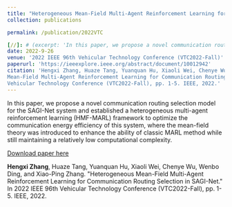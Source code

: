 ```yaml
---
title: "Heterogeneous Mean-Field Multi-Agent Reinforcement Learning for Communication Routing Selection in SAGI-Net"
collection: publications

permalink: /publication/2022VTC

[//]: # (excerpt: 'In this paper, we propose a novel communication routing selection model for the SAGI-Net system and established a heterogeneous multi-agent reinforcement learning &#40;HMF-MARL&#41; framework to optimize the communication energy efficiency of this system, where the mean-field theory was introduced to enhance the ability of classic MARL method while still maintaining a relatively low computational complexity.')
date: 2022-9-26
venue: '2022 IEEE 96th Vehicular Technology Conference (VTC2022-Fall)'
paperurl: 'https://ieeexplore.ieee.org/abstract/document/10012942'
citation: 'Hengxi Zhang, Huaze Tang, Yuanquan Hu, Xiaoli Wei, Chenye Wu, Wenbo Ding, and Xiao-Ping Zhang. "Heterogeneous
Mean-Field Multi-Agent Reinforcement Learning for Communication Routing Selection in SAGI-Net." In 2022 IEEE 96th
Vehicular Technology Conference (VTC2022-Fall), pp. 1-5. IEEE, 2022.'
---
```


In this paper, we propose a novel communication routing selection model for the SAGI-Net system and established a heterogeneous multi-agent reinforcement learning (HMF-MARL) framework to optimize the communication energy efficiency of this system, where the mean-field theory was introduced to enhance the ability of classic MARL method while still maintaining a relatively low computational complexity.

[Download paper here](http://Dylan2020THU.github.io/files/Heterogeneous_Mean-Field_Multi-Agent_Reinforcement_Learning_for_Communication_Routing_Selection_in_SAGI-Net.pdf)

**Hengxi Zhang**, Huaze Tang, Yuanquan Hu, Xiaoli Wei, Chenye Wu, Wenbo Ding, and Xiao-Ping Zhang. "Heterogeneous
Mean-Field Multi-Agent Reinforcement Learning for Communication Routing Selection in SAGI-Net." In 2022 IEEE 96th
Vehicular Technology Conference (VTC2022-Fall), pp. 1-5. IEEE, 2022.